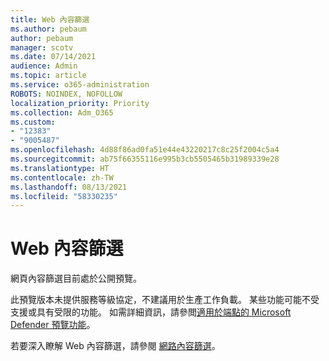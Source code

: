 ```yaml
---
title: Web 內容篩選
ms.author: pebaum
author: pebaum
manager: scotv
ms.date: 07/14/2021
audience: Admin
ms.topic: article
ms.service: o365-administration
ROBOTS: NOINDEX, NOFOLLOW
localization_priority: Priority
ms.collection: Adm_O365
ms.custom:
- "12383"
- "9005487"
ms.openlocfilehash: 4d88f86ad0fa51e44e43220217c8c25f2004c5a4
ms.sourcegitcommit: ab75f66355116e995b3cb5505465b31989339e28
ms.translationtype: HT
ms.contentlocale: zh-TW
ms.lasthandoff: 08/13/2021
ms.locfileid: "58330235"
---
```

# <a name="web-content-filtering"></a>Web 內容篩選

網頁內容篩選目前處於公開預覽。

此預覽版本未提供服務等級協定，不建議用於生產工作負載。 某些功能可能不受支援或具有受限的功能。 如需詳細資訊，請參閲[適用於端點的 Microsoft Defender 預覽功能](https://docs.microsoft.com/microsoft-365/security/defender-endpoint/preview)。

若要深入瞭解 Web 內容篩選，請參閱 [網路內容篩選](https://docs.microsoft.com/microsoft-365/security/defender-endpoint/web-content-filtering)。